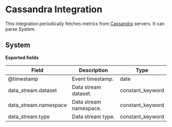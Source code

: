 # Cassandra Integration

This integration periodically fetches metrics from [Cassandra](https://Cassandra.apache.org/) servers. It can parse System.

## System

**Exported fields**

| Field | Description | Type |
|---|---|---|
| @timestamp | Event timestamp. | date |
| data_stream.dataset | Data stream dataset. | constant_keyword |
| data_stream.namespace | Data stream namespace. | constant_keyword |
| data_stream.type | Data stream type. | constant_keyword |

